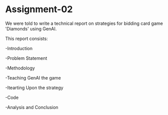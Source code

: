 # Assignment-02
We were told to write a technical report on strategies for bidding card game 'Diamonds' using GenAI.

This report consists:

-Introduction

  -Problem Statement
  
-Methodology

-Teaching GenAI the game

-Itearting Upon the strategy

-Code

-Analysis and Conclusion

